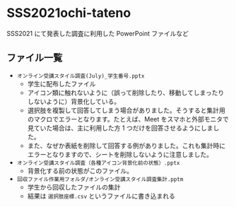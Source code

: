 # SSS2021ochi-tateno
SSS2021 にて発表した調査に利用した PowerPoint ファイルなど


## ファイル一覧

* `オンライン受講スタイル調査(July)_学生番号.pptx`
  * 学生に配布したファイル
  * アイコン類に触れないように（誤って削除したり、移動してしまったりしないように）背景化している。
  * 選択肢を複製して回答してしまう場合がありました。そうすると集計用のマクロでエラーとなります。たとえば、Meet をスマホと外部モニタで見ていた場合は、主に利用した方 1 つだけを回答させるようにしました。
  * また、なぜか表紙を削除して回答する例がありました。これも集計時にエラーとなりますので、シートを削除しないように注意しました。
* `オンライン受講スタイル調査（各種アイコン背景化前の状態）.pptx`
  * 背景化する前の状態がこのファイル。
* `回収ファイル作業用フォルダ/オンライン受講スタイル調査集計.pptm`
  * 学生から回収したファイルの集計
  * 結果は `選択肢座標.csv` というファイルに書き込まれる

